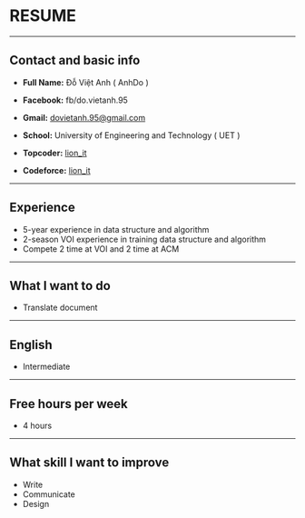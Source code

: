 # RESUME
---
## Contact and basic info
- **Full Name:** Đỗ Việt Anh ( AnhDo )

- **Facebook:**  fb/do.vietanh.95

- **Gmail:**     dovietanh.95@gmail.com

- **School:**    University of Engineering and Technology ( UET )

- **Topcoder:** [lion\_it](https://www.topcoder.com/members/lion_it/)

- **Codeforce:** [lion\_it](http://codeforces.com/profile/lion_it)

----
## Experience

- 5-year experience in data structure and algorithm
- 2-season VOI experience in training data structure and algorithm
- Compete 2 time at VOI and 2 time at ACM

----
## What I want to do
- Translate document

----
## English

- Intermediate

----
## Free hours per week
- 4 hours

----
## What skill I want to improve

- Write
- Communicate
- Design
